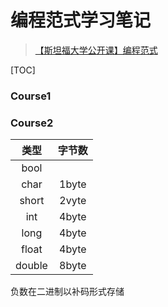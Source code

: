 # 编程范式学习笔记

> [【斯坦福大学公开课】编程范式](https://www.bilibili.com/video/BV11441137jY?p=1)

[TOC]

### Course1



### Course2

|  类型  | 字节数 |
| :----: | :----: |
|  bool  |        |
|  char  | 1byte  |
| short  | 2vyte  |
|  int   | 4byte  |
|  long  | 4byte  |
| float  | 4byte  |
| double | 8byte  |



负数在二进制以补码形式存储

